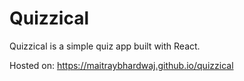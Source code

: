 # Quizzical

Quizzical is a simple quiz app built with React.

Hosted on: https://maitraybhardwaj.github.io/quizzical
